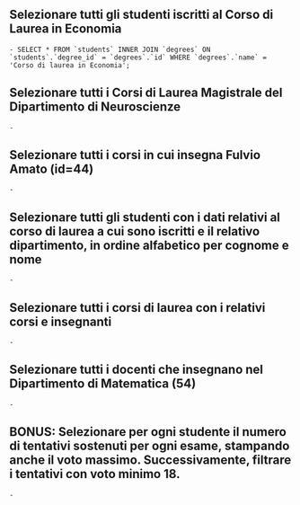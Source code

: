 ## Selezionare tutti gli studenti iscritti al Corso di Laurea in Economia
    - SELECT * FROM `students` INNER JOIN `degrees` ON `students`.`degree_id` = `degrees`.`id` WHERE `degrees`.`name` = 'Corso di laurea in Economia'; 


## Selezionare tutti i Corsi di Laurea Magistrale del Dipartimento di Neuroscienze
    -


## Selezionare tutti i corsi in cui insegna Fulvio Amato (id=44)
    -


## Selezionare tutti gli studenti con i dati relativi al corso di laurea a cui sono iscritti e il relativo dipartimento, in ordine alfabetico per cognome e nome
    -


## Selezionare tutti i corsi di laurea con i relativi corsi e insegnanti
    -


## Selezionare tutti i docenti che insegnano nel Dipartimento di Matematica (54)
    -


## BONUS: Selezionare per ogni studente il numero di tentativi sostenuti per ogni esame, stampando anche il voto massimo. Successivamente, filtrare i tentativi con voto minimo 18.
    -
